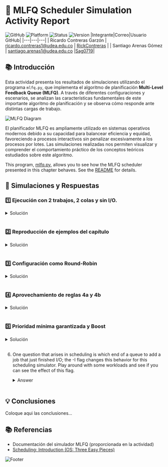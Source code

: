 # 🚀 MLFQ Scheduler Simulation Activity Report

![GitHub](https://img.shields.io/badge/GitHub-RickContreras%20%7C%20Sag0719-181717?style=for-the-badge&logo=github)
![Platform](https://img.shields.io/badge/Platform-Python-3776AB?style=for-the-badge&logo=python)
![Status](https://img.shields.io/badge/Status-Completed-success?style=for-the-badge)
![Version](https://img.shields.io/badge/Version-1.0-blue?style=for-the-badge)
|Integrante|Correo|Usuario GitHub|
|---|---|---|
| Ricardo Contreras Garzón | ricardo.contreras1@udea.edu.co | [RickContreras](https://github.com/RickContreras) |
| Santiago Arenas Gómez | santiago.arenas1@udea.edu.co |[Sag0719](https://github.com/Sag0719)|

## 📚 Introducción

Esta actividad presenta los resultados de simulaciones utilizando el programa `mlfq.py`, que implementa el algoritmo de planificación **Multi-Level Feedback Queue (MLFQ)**. A través de diferentes configuraciones y escenarios, se analizan las características fundamentales de este importante algoritmo de planificación y se observa cómo responde ante distintas cargas de trabajo.

![MLFQ Diagram](https://img.shields.io/badge/MLFQ-Scheduler-orange?style=flat-square&logo=buffer)

El planificador MLFQ es ampliamente utilizado en sistemas operativos modernos debido a su capacidad para balancear eficiencia y equidad, favoreciendo a procesos interactivos sin penalizar excesivamente a los procesos por lotes. Las simulaciones realizadas nos permiten visualizar y comprender el comportamiento práctico de los conceptos teóricos estudiados sobre este algoritmo.

This program, [mlfq.py](mlfq.py), allows you to see how the MLFQ scheduler presented in this chapter behaves. See the [README](https://github.com/remzi-arpacidusseau/ostep-homework/blob/master/cpu-sched-mlfq/README.md) for details.


## 🔬 Simulaciones y Respuestas

### 1️⃣ Ejecución con 2 trabajos, 2 colas y sin I/O.

   <details>
   <summary>Solución</summary>

   > **Objetivo**: Ejecutar problemas generados aleatoriamente con solo dos trabajos y dos colas, calculando la traza de ejecución MLFQ para cada uno.

   **Comando utilizado:**
   ```bash
   python3 mlfq.py -j 2 -n 2 -m 20 -M 0
   ```

   **Parámetros:**
   - `-j 2`: 2 trabajos
   - `-n 2`: 2 colas
   - `-m 20`: Tiempo máximo de ejecución de 20ms
   - `-M 0`: Sin operaciones de I/O

   <details>
   <summary><b>Ver detalles de la configuración y trabajos</b></summary>

   <table>
   <tr>
      <th colspan="2">Configuración del Simulador</th>
   </tr>
   <tr>
      <td>Trabajos</td>
      <td>2</td>
   </tr>
   <tr>
      <td>Colas</td>
      <td>2</td>
   </tr>
   <tr>
      <td>Asignación para cola 1</td>
      <td>1</td>
   </tr>
   <tr>
      <td>Quantum para cola 1</td>
      <td>10ms</td>
   </tr>
   <tr>
      <td>Asignación para cola 0</td>
      <td>1</td>
   </tr>
   <tr>
      <td>Quantum para cola 0</td>
      <td>10ms</td>
   </tr>
   <tr>
      <td>Boost</td>
      <td>0 (desactivado)</td>
   </tr>
   <tr>
      <td>Tiempo de I/O</td>
      <td>5ms</td>
   </tr>
   <tr>
      <td>Mantener prioridad después de I/O</td>
      <td>No</td>
   </tr>
   <tr>
      <td>Priorizar trabajos que terminan I/O</td>
      <td>No</td>
   </tr>
   </table>

   <table>
   <tr>
      <th colspan="4">Lista de Trabajos</th>
   </tr>
   <tr>
      <th>Trabajo</th>
      <th>Tiempo de inicio</th>
      <th>Tiempo de ejecución</th>
      <th>Frecuencia I/O</th>
   </tr>
   <tr>
      <td>Job 0</td>
      <td>0</td>
      <td>17ms</td>
      <td>0 (sin I/O)</td>
   </tr>
   <tr>
      <td>Job 1</td>
      <td>0</td>
      <td>8ms</td>
      <td>0 (sin I/O)</td>
   </tr>
   </table>
   </details>

   **Análisis:**

   En esta simulación inicial, analizamos el comportamiento del planificador MLFQ con dos trabajos sencillos sin operaciones de I/O:

   1. Ambos trabajos inician al mismo tiempo (t=0) y en la cola de mayor prioridad (1)
   2. Como Job 0 tiene mayor tiempo de CPU requerido (17ms), el planificador:
      - Ejecuta Job 0 durante su quantum completo (10ms)
      - Desciende Job 0 a la cola de menor prioridad (0)
      - Cambia a Job 1 y lo ejecuta durante 8ms (completándolo)
      - Regresa a Job 0 para finalizar los 7ms restantes

   Esta simulación ilustra el principio básico de funcionamiento del MLFQ: penalizar a los trabajos intensivos en CPU bajándolos de prioridad y favorecer a los trabajos más cortos.

   
   </details>
   <br>

### 2️⃣ Reproducción de ejemplos del capítulo
   <details>
   <summary>Solución</summary>
   
   > **Objetivo**: Configurar el simulador para reproducir ejemplos específicos del capítulo sobre MLFQ.

   **Comando utilizado:**
   ```bash
   python3 mlfq.py --jlist 0,180,0:100,20,0 -q 10
   ```

   **Parámetros:**
   - `--jlist 0,180,0:100,20,0`: Define dos trabajos específicos:
   - Job 0: comienza en tiempo 0, necesita 180ms de CPU, sin I/O
   - Job 1: comienza en tiempo 100, necesita 20ms de CPU, sin I/O
   - `-q 10`: Quantum de 10ms para todas las colas

   <details>
   <summary><b>Ver detalles de la configuración y trabajos</b></summary>

   <table>
   <tr>
      <th colspan="2">Configuración del Simulador</th>
   </tr>
   <tr>
      <td>Trabajos</td>
      <td>2</td>
   </tr>
   <tr>
      <td>Colas</td>
      <td>3</td>
   </tr>
   <tr>
      <td>Asignación para cola 2</td>
      <td>1</td>
   </tr>
   <tr>
      <td>Quantum para cola 2</td>
      <td>10ms</td>
   </tr>
   <tr>
      <td>Asignación para cola 1</td>
      <td>1</td>
   </tr>
   <tr>
      <td>Quantum para cola 1</td>
      <td>10ms</td>
   </tr>
   <tr>
      <td>Asignación para cola 0</td>
      <td>1</td>
   </tr>
   <tr>
      <td>Quantum para cola 0</td>
      <td>10ms</td>
   </tr>
   <tr>
      <td>Boost</td>
      <td>0 (desactivado)</td>
   </tr>
   <tr>
      <td>Tiempo de I/O</td>
      <td>5ms</td>
   </tr>
   <tr>
      <td>Mantener prioridad después de I/O</td>
      <td>No</td>
   </tr>
   <tr>
      <td>Priorizar trabajos que terminan I/O</td>
      <td>No</td>
   </tr>
   </table>

   <table>
   <tr>
      <th colspan="4">Lista de Trabajos</th>
   </tr>
   <tr>
      <th>Trabajo</th>
      <th>Tiempo de inicio</th>
      <th>Tiempo de ejecución</th>
      <th>Frecuencia I/O</th>
   </tr>
   <tr>
      <td>Job 0</td>
      <td>0</td>
      <td>180ms</td>
      <td>0 (sin I/O)</td>
   </tr>
   <tr>
      <td>Job 1</td>
      <td>100</td>
      <td>20ms</td>
      <td>0 (sin I/O)</td>
   </tr>
   </table>
   </details>

   **Análisis:**

   Esta configuración reproduce un escenario similar al de la Figura 8.3 del capítulo sobre MLFQ. La simulación demuestra la capacidad del algoritmo para priorizar trabajos cortos recién llegados:

   1. Job 0 se inicia en t=0 y comienza a ejecutarse en la cola de mayor prioridad
   2. Después de consumir su quantum (10ms), Job 0 desciende a la siguiente cola
   3. Job 0 continúa ejecutándose, bajando de prioridad con cada quantum consumido
   4. Cuando Job 1 ingresa al sistema en t=100:
      - Obtiene la mayor prioridad (cola 2)
      - Preempta a Job 0 (que estará en una cola inferior)
      - Se ejecuta completamente (20ms) antes de que Job 0 pueda continuar

   Este comportamiento resalta la capacidad de MLFQ para favorecer procesos interactivos o de corta duración, mejorando la experiencia del usuario.
   </details>
   <br>

### 3️⃣ Configuración como Round-Robin
   <details>
   <summary>Solución</summary>

   > **Objetivo**: Configurar el planificador MLFQ para que se comporte exactamente como un planificador Round-Robin.

   **Comando utilizado:**
   ```bash
   python3 mlfq.py -n 1 -q 10
   ```

   **Parámetros:**
   - `-n 1`: Una sola cola
   - `-q 10`: Quantum de 10ms

   <details>
   <summary><b>Ver detalles de la configuración y trabajos</b></summary>

   <table>
   <tr>
      <th colspan="2">Configuración del Simulador</th>
   </tr>
   <tr>
      <td>Trabajos</td>
      <td>3</td>
   </tr>
   <tr>
      <td>Colas</td>
      <td>1</td>
   </tr>
   <tr>
      <td>Asignación para cola 0</td>
      <td>1</td>
   </tr>
   <tr>
      <td>Quantum para cola 0</td>
      <td>10ms</td>
   </tr>
   <tr>
      <td>Boost</td>
      <td>0 (desactivado)</td>
   </tr>
   <tr>
      <td>Tiempo de I/O</td>
      <td>5ms</td>
   </tr>
   <tr>
      <td>Mantener prioridad después de I/O</td>
      <td>No</td>
   </tr>
   <tr>
      <td>Priorizar trabajos que terminan I/O</td>
      <td>No</td>
   </tr>
   </table>

   <table>
   <tr>
      <th colspan="4">Lista de Trabajos</th>
   </tr>
   <tr>
      <th>Trabajo</th>
      <th>Tiempo de inicio</th>
      <th>Tiempo de ejecución</th>
      <th>Frecuencia I/O</th>
   </tr>
   <tr>
      <td>Job 0</td>
      <td>0</td>
      <td>84ms</td>
      <td>7ms</td>
   </tr>
   <tr>
      <td>Job 1</td>
      <td>0</td>
      <td>42ms</td>
      <td>3ms</td>
   </tr>
   <tr>
      <td>Job 2</td>
      <td>0</td>
      <td>51ms</td>
      <td>4ms</td>
   </tr>
   </table>
   </details>

   **Análisis:**

   Para convertir el MLFQ en un planificador Round-Robin puro, simplemente configuramos el sistema con una única cola:

   1. Al eliminar la estructura multinivel, todos los trabajos permanecen siempre en la misma cola
   2. Con un quantum de 10ms, el planificador alterna cíclicamente entre los tres trabajos
   3. La secuencia de ejecución sigue el patrón: Job 0 → Job 1 → Job 2 → Job 0 → ...
   4. Las operaciones de I/O interrumpen este ciclo, pero una vez que un trabajo finaliza su I/O, vuelve a la única cola existente

   Este ejemplo demuestra la flexibilidad del MLFQ: con la configuración adecuada, puede comportarse como otros algoritmos de planificación más simples.

   ![Round Robin](https://img.shields.io/badge/Round_Robin-Simulation-brightgreen?style=flat-square&logo=clockify)

   </details>
   <br>

### 4️⃣ Aprovechamiento de reglas 4a y 4b

   <details>
   <summary>Solución</summary>

   > **Objetivo**: Crear una carga de trabajo que aproveche las reglas antiguas 4a y 4b para "engañar" al planificador y obtener casi todo el tiempo de CPU.

   **Comando utilizado:**
   ```bash
   python3 mlfq.py --jlist 0,100,10:0,100,0 -n 2 -q 10 -S
   ```

   **Parámetros:**
   - `--jlist 0,100,10:0,100,0`: Define dos trabajos específicos:
   - Job 0: comienza en tiempo 0, necesita 100ms de CPU, realiza I/O cada 10ms
   - Job 1: comienza en tiempo 0, necesita 100ms de CPU, sin I/O
   - `-n 2`: 2 colas
   - `-q 10`: Quantum de 10ms para todas las colas
   - `-S`: Activa las reglas 4a y 4b (mantiene el trabajo en la misma cola después de I/O)

   <details>
   <summary><b>Ver detalles de la configuración y trabajos</b></summary>

   <table>
   <tr>
      <th colspan="2">Configuración del Simulador</th>
   </tr>
   <tr>
      <td>Trabajos</td>
      <td>2</td>
   </tr>
   <tr>
      <td>Colas</td>
      <td>2</td>
   </tr>
   <tr>
      <td>Asignación para cola 1</td>
      <td>1</td>
   </tr>
   <tr>
      <td>Quantum para cola 1</td>
      <td>10ms</td>
   </tr>
   <tr>
      <td>Asignación para cola 0</td>
      <td>1</td>
   </tr>
   <tr>
      <td>Quantum para cola 0</td>
      <td>10ms</td>
   </tr>
   <tr>
      <td>Boost</td>
      <td>0 (desactivado)</td>
   </tr>
   <tr>
      <td>Tiempo de I/O</td>
      <td>5ms</td>
   </tr>
   <tr>
      <td>Mantener prioridad después de I/O</td>
      <td>Sí</td>
   </tr>
   <tr>
      <td>Priorizar trabajos que terminan I/O</td>
      <td>No</td>
   </tr>
   </table>

   <table>
   <tr>
      <th colspan="4">Lista de Trabajos</th>
   </tr>
   <tr>
      <th>Trabajo</th>
      <th>Tiempo de inicio</th>
      <th>Tiempo de ejecución</th>
      <th>Frecuencia I/O</th>
   </tr>
   <tr>
      <td>Job 0</td>
      <td>0</td>
      <td>100ms</td>
      <td>10ms</td>
   </tr>
   <tr>
      <td>Job 1</td>
      <td>0</td>
      <td>100ms</td>
      <td>0 (sin I/O)</td>
   </tr>
   </table>
   </details>

   **Análisis:**

   Esta simulación expone una vulnerabilidad en la implementación original del MLFQ (reglas 4a y 4b) que permite a un trabajo astuto "engañar" al planificador:

   1. Job 0 realiza I/O estratégicamente cada 10ms (justo antes de agotar su quantum)
   2. Con la bandera `-S` activada, Job 0 permanece en la cola de mayor prioridad después de cada I/O
   3. Mientras tanto, Job 1 agota su quantum completo y desciende a la cola de menor prioridad
   4. Como resultado, Job 0 obtiene ≈99% del tiempo de CPU, ya que siempre tiene mayor prioridad

   Este comportamiento abusivo ilustra por qué las reglas del MLFQ fueron modificadas posteriormente en implementaciones modernas: para evitar que procesos maliciosos o mal diseñados monopolicen los recursos del sistema.

   ![Gaming the Scheduler](https://img.shields.io/badge/Gaming_the_Scheduler-Detected-red?style=flat-square&logo=gamepad)
   </details>
   <br>

### 5️⃣ Prioridad mínima garantizada y Boost

   <details>
   <summary>Solución</summary>

   > **Objetivo**: Determinar la frecuencia de boost necesaria para garantizar que un trabajo de larga duración obtenga al menos el 5% del CPU.

   **Comando utilizado:**
   ```bash
   python3 mlfq.py -n 3 -q 10 -B 200
   ```

   **Parámetros:**
   - `-n 3`: 3 colas
   - `-q 10`: Quantum de 10ms para todas las colas
   - `-B 200`: Boost cada 200ms (restablece todos los trabajos a la cola de mayor prioridad)

   <details>
   <summary><b>Ver detalles de la configuración y trabajos</b></summary>

   <table>
   <tr>
      <th colspan="2">Configuración del Simulador</th>
   </tr>
   <tr>
      <td>Trabajos</td>
      <td>3</td>
   </tr>
   <tr>
      <td>Colas</td>
      <td>3</td>
   </tr>
   <tr>
      <td>Asignación para cola 2</td>
      <td>1</td>
   </tr>
   <tr>
      <td>Quantum para cola 2</td>
      <td>10ms</td>
   </tr>
   <tr>
      <td>Asignación para cola 1</td>
      <td>1</td>
   </tr>
   <tr>
      <td>Quantum para cola 1</td>
      <td>10ms</td>
   </tr>
   <tr>
      <td>Asignación para cola 0</td>
      <td>1</td>
   </tr>
   <tr>
      <td>Quantum para cola 0</td>
      <td>10ms</td>
   </tr>
   <tr>
      <td>Boost</td>
      <td>200</td>
   </tr>
   <tr>
      <td>Tiempo de I/O</td>
      <td>5ms</td>
   </tr>
   <tr>
      <td>Mantener prioridad después de I/O</td>
      <td>No</td>
   </tr>
   <tr>
      <td>Priorizar trabajos que terminan I/O</td>
      <td>No</td>
   </tr>
   </table>

   <table>
   <tr>
      <th colspan="4">Lista de Trabajos</th>
   </tr>
   <tr>
      <th>Trabajo</th>
      <th>Tiempo de inicio</th>
      <th>Tiempo de ejecución</th>
      <th>Frecuencia I/O</th>
   </tr>
   <tr>
      <td>Job 0</td>
      <td>0</td>
      <td>84ms</td>
      <td>7ms</td>
   </tr>
   <tr>
      <td>Job 1</td>
      <td>0</td>
      <td>42ms</td>
      <td>3ms</td>
   </tr>
   <tr>
      <td>Job 2</td>
      <td>0</td>
      <td>51ms</td>
      <td>4ms</td>
   </tr>
   </table>
   </details>

   **Análisis:**

   Para prevenir la inanición de procesos de larga duración, el mecanismo de boost periódico es esencial:

   1. Con un quantum de 10ms en la cola más alta y un requisito de 5% del CPU para cualquier trabajo:
      - Necesitamos que el proceso obtenga al menos 10ms cada 200ms (10/200 = 5%)
   2. Configurando el boost cada 200ms (`-B 200`), garantizamos que:
      - Todos los trabajos son elevados a la cola más alta periódicamente
      - Cada trabajo tendrá la oportunidad de ejecutar al menos un quantum completo
      - Ningún trabajo puede sufrir inanición indefinida

   Este mecanismo proporciona una garantía de servicio mínimo para todos los procesos, independientemente de su comportamiento o tipo, lo que es crucial para la estabilidad del sistema.

   ![Priority Boost](https://img.shields.io/badge/Priority_Boost-Anti--Starvation-blue?style=flat-square&logo=arrow-up)
   </details>
   <br>

6. One question that arises in scheduling is which end of a queue to add a job that just finished I/O; the -I flag changes this behavior
for this scheduling simulator. Play around with some workloads and see if you can see the effect of this flag.

   <details>
   <summary>Answer</summary>
   Coloque aqui su respuerta
   </details>
   <br>

## 💡 Conclusiones

Coloque aqui las conclusiones...

## 📚 Referencias

- Documentación del simulador MLFQ (proporcionada en la actividad)
- [Scheduling: Introduction (OS: Three Easy Pieces)](https://pages.cs.wisc.edu/~remzi/OSTEP/cpu-sched.pdf)

![Footer](https://img.shields.io/badge/Universidad_de_Antioquia-Sistemas_Operativos-yellow?style=for-the)